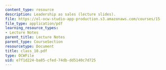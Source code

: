 ```yaml
---
content_type: resource
description: Leadership as sales (lecture slides).
file: https://ol-ocw-studio-app-production.s3.amazonaws.com/courses/15-969-dynamic-leadership-using-improvisation-in-business-fall-2004/e7f1d224ba85cfed74dbdd5140c7d725_class_10.pdf
file_type: application/pdf
learning_resource_types:
- Lecture Notes
parent_title: Lecture Notes
parent_type: CourseSection
resourcetype: Document
title: class_10.pdf
type: OCWFile
uid: e7f1d224-ba85-cfed-74db-dd5140c7d725
---
```

